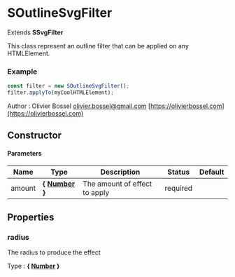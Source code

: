 # SOutlineSvgFilter

Extends **SSvgFilter**

This class represent an outline filter that can be applied on any HTMLElement.

### Example

```js
const filter = new SOutlineSvgFilter();
filter.applyTo(myCoolHTMLElement);
```

Author : Olivier Bossel [olivier.bossel@gmail.com](mailto:olivier.bossel@gmail.com) [https://olivierbossel.com](https://olivierbossel.com)

## Constructor

#### Parameters

| Name   | Type                                                                                                   | Description                   | Status   | Default |
| ------ | ------------------------------------------------------------------------------------------------------ | ----------------------------- | -------- | ------- |
| amount | **{ [Number](https://developer.mozilla.org/fr/docs/Web/JavaScript/Reference/Objets_globaux/Number) }** | The amount of effect to apply | required |

## Properties

### radius

The radius to produce the effect

Type : **{ [Number](https://developer.mozilla.org/fr/docs/Web/JavaScript/Reference/Objets_globaux/Number) }**
